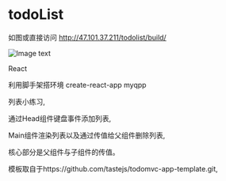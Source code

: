 # todoList


如图或直接访问  http://47.101.37.211/todolist/build/

![Image text](https://github.com/xsalina/todoList-demo/blob/master/src/images/%E5%B1%8F%E5%B9%95%E5%BF%AB%E7%85%A7%202019-01-07%20%E4%B8%8B%E5%8D%885.21.40.png)


React

利用脚手架搭环境 create-react-app myqpp

列表小练习,

通过Head组件键盘事件添加列表,

Main组件渲染列表以及通过传值给父组件删除列表,

核心部分是父组件与子组件的传值。

模板取自于https://github.com/tastejs/todomvc-app-template.git,

 
